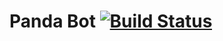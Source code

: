 # Panda Bot [![Build Status](https://travis-ci.com/cpanato/mattermost-plugin-panda.svg?branch=master)](https://travis-ci.com/cpanato/mattermost-plugin-panda)

